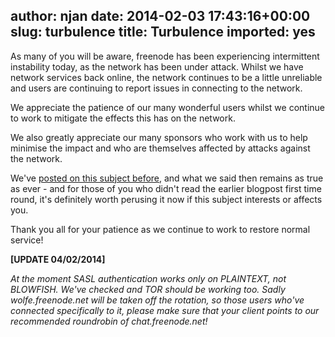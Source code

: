author: njan
date: 2014-02-03 17:43:16+00:00
slug: turbulence
title: Turbulence
imported: yes
---
As many of you will be aware, freenode has been experiencing intermittent instability today, as the network has been under attack. Whilst we have network services back online, the network continues to be a little unreliable and users are continuing to report issues in connecting to the network.

We appreciate the patience of our many wonderful users whilst we continue to work to mitigate the effects this has on the network.

We also greatly appreciate our many sponsors who work with us to help minimise the impact and who are themselves affected by attacks against the network.

We've [posted on this subject before](http://blog.freenode.net/2013/05/the-good-the-bad-and-the-ugly/), and what we said then remains as true as ever - and for those of you who didn't read the earlier blogpost first time round, it's definitely worth perusing it now if this subject interests or affects you.

Thank you all for your patience as we continue to work to restore normal service!

**[UPDATE 04/02/2014]**

_At the moment SASL authentication works only on PLAINTEXT, *not* BLOWFISH. We've checked and TOR should be working too. Sadly wolfe.freenode.net will be taken off the rotation, so those users who've connected specifically to it, please make sure that your client points to our recommended roundrobin of chat.freenode.net!_
